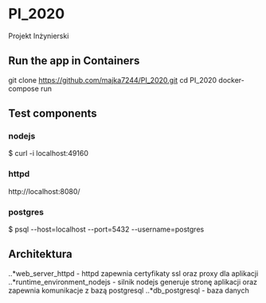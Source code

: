 # PI_2020
Projekt Inżynierski 
## Run the app in Containers
git clone https://github.com/majka7244/PI_2020.git
cd PI_2020
docker-compose run 
## Test components
### nodejs 
$ curl -i localhost:49160
### httpd
http://localhost:8080/
### postgres 
$ psql --host=localhost --port=5432 --username=postgres

## Architektura
..*web_server_httpd - httpd zapewnia certyfikaty ssl oraz proxy dla aplikacji 
..*runtime_environment_nodejs - silnik nodejs generuje stronę aplikacji oraz zapewnia komunikacje z bazą postgresql
..*db_postgresql - baza danych 
